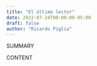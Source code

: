```yaml
---
title: "El último lector"
date: 2022-07-24T00:00:00-05:00
draft: false
author: "Ricardo Piglia"
---
```


SUMMARY

<!--more-->

CONTENT